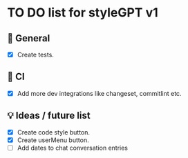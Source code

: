 # TO DO list for **styleGPT** v1

## 🌈 General

- [x] Create tests.

## 💚 CI

- [x] Add more dev integrations like changeset, commitlint etc.

## 💡 Ideas / future list

- [x] Create code style button.
- [x] Create userMenu button.
- [ ] Add dates to chat conversation entries
